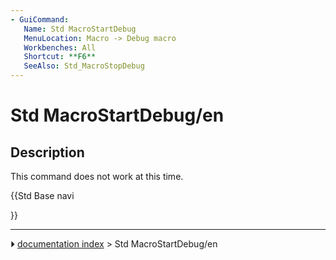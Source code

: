 ```yaml
---
- GuiCommand:
   Name: Std MacroStartDebug
   MenuLocation: Macro -> Debug macro
   Workbenches: All
   Shortcut: **F6**
   SeeAlso: Std_MacroStopDebug
---
```


# Std MacroStartDebug/en

## Description

This command does not work at this time.





{{Std Base navi

}}



---
⏵ [documentation index](../README.md) > Std MacroStartDebug/en
